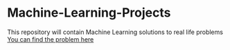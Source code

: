 # Machine-Learning-Projects
This repository will contain Machine Learning solutions to real life problems 
[You can find the problem here](https://www.hackerrank.com/challenges/stack-exchange-question-classifier/problem)

